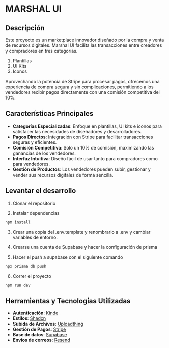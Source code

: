 # MARSHAL UI

## Descripción

Este proyecto es un marketplace innovador diseñado por la compra y venta de recursos digitales. Marshal UI facilita las transacciones entre creadores y compradores en tres categorías.

1. Plantillas
2. UI Kits
3. Iconos

Aprovechando la potencia de Stripe para procesar pagos, ofrecemos una experiencia de compra segura y sin complicaciones, permitiendo a los vendedores recibir pagos directamente con una comisión competitiva del 10%.

## Características Principales

- **Categorías Especializadas**: Enfoque en plantillas, UI kits e iconos para satisfacer las necesidades de diseñadores y desarrolladores.
- **Pagos Directos**: Integración con Stripe para facilitar transacciones seguras y eficientes.
- **Comisión Competitiva**: Solo un 10% de comisión, maximizando las ganancias de los vendedores.
- **Interfaz Intuitiva**: Diseño fácil de usar tanto para compradores como para vendedores.
- **Gestión de Productos**: Los vendedores pueden subir, gestionar y vender sus recursos digitales de forma sencilla.

## Levantar el desarrollo

1. Clonar el repositorio

2. Instalar dependencias

```
npm install
```

3. Crear una copia del .env.template y renombrarlo a .env y cambiar variables de entorno.

4. Crearse una cuenta de Supabase y hacer la configuración de prisma

5. Hacer el push a supabase con el siguiente comando

```
npx prisma db push
```

6. Correr el proyecto

```
npm run dev
```

## Herramientas y Tecnologías Utilizadas

- **Autenticación**: [Kinde](https://app.kinde.com/auth/cx/_:nav&m:register&psid:f105452d7044486f9f0f6125a205b3da)
- **Estilos**: [Shadcn](https://ui.shadcn.com/docs/installation)
- **Subida de Archivos**: [Uploadthing](https://uploadthing.com/)
- **Gestión de Pagos**: [Stripe](https://stripe.com/es-us)
- **Base de datos**: [Supabase](https://supabase.com/)
- **Envíos de correos**: [Resend](https://resend.com)
